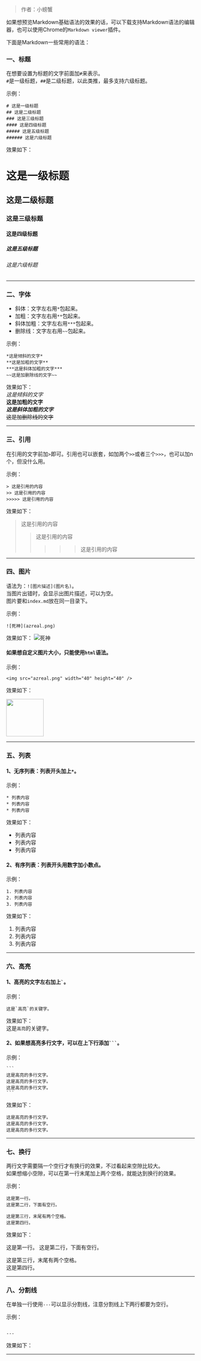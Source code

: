 > 作者：小螃蟹

如果想预览Markdown基础语法的效果的话，可以下载支持Markdown语法的编辑器，也可以使用Chrome的`Markdown viewer`插件。

下面是Markdown一些常用的语法：

### 一、标题

在想要设置为标题的文字前面加`#`来表示。  
`#`是一级标题，`##`是二级标题，以此类推，最多支持六级标题。

示例：
```
# 这是一级标题
## 这是二级标题
### 这是三级标题
#### 这是四级标题
##### 这是五级标题
###### 这是六级标题
```

效果如下：
# 这是一级标题
## 这是二级标题
### 这是三级标题
#### 这是四级标题
##### 这是五级标题
###### 这是六级标题

------

### 二、字体
* 斜体：文字左右用`*`包起来。
* 加粗：文字左右用`**`包起来。
* 斜体加粗：文字左右用`***`包起来。
* 删除线：文字左右用`~~`包起来。


示例：
```
*这是倾斜的文字*
**这是加粗的文字**
***这是斜体加粗的文字***
~~这是加删除线的文字~~
```

效果如下：  
*这是倾斜的文字*  
**这是加粗的文字**  
***这是斜体加粗的文字***  
~~这是加删除线的文字~~

------

### 三、引用
在引用的文字前加`>`即可。引用也可以嵌套，如加两个`>>`或者三个`>>>`，也可以加n个，但没什么用。

示例：
```
> 这是引用的内容
>> 这是引用的内容
>>>>> 这是引用的内容
```

效果如下：
> 这是引用的内容
>> 这是引用的内容
>>>>> 这是引用的内容

------

### 四、图片

语法为：`![图片描述](图片名)`。  
当图片出错时，会显示出图片描述，可以为空。  
图片要和`index.md`放在同一目录下。  

示例：
```
![死神](azreal.png)
```

效果如下：
![死神](monster.png)


#### 如果想自定义图片大小，只能使用`html`语法。

示例：
```
<img src="azreal.png" width="40" height="40" />
```

效果如下：

<img src="monster.png" width="100" height="100" />

------

### 五、列表
#### 1、无序列表：列表开头加上`*`。

示例：
```
* 列表内容
* 列表内容
* 列表内容
```

效果如下：
* 列表内容
* 列表内容
* 列表内容

#### 2、有序列表：列表开头用数字加小数点。

示例：
```
1. 列表内容
2. 列表内容
3. 列表内容
```

效果如下：
1. 列表内容
2. 列表内容
3. 列表内容

------

### 六、高亮

#### 1、高亮的文字左右加上`` ` ``。

示例：
```
这是`高亮`的关键字。
```

效果如下：  
这是`高亮`的关键字。

#### 2、如果想高亮多行文字，可以在上下行添加```` ``` ````。

示例：
````
```
这是高亮的多行文字。
这是高亮的多行文字。
这是高亮的多行文字。
```
````

效果如下：  
```
这是高亮的多行文字。
这是高亮的多行文字。
这是高亮的多行文字。
```

------

### 七、换行

两行文字需要隔一个空行才有换行的效果，不过看起来空隙比较大。  
如果想缩小空隙，可以在第一行末尾加上两个空格，就能达到换行的效果。

示例：
```
这是第一行。
这是第二行，下面有空行。

这是第三行，末尾有两个空格。  
这是第四行。
```

效果如下：

这是第一行。
这是第二行，下面有空行。

这是第三行，末尾有两个空格。  
这是第四行。


------

### 八、分割线

在单独一行使用`---`可以显示分割线，注意分割线上下两行都要为空行。

示例：
```

---

```

效果如下：

---

